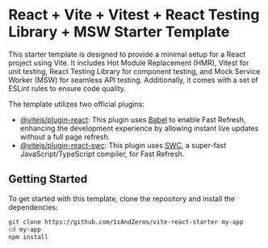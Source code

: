 # React + Vite + Vitest + React Testing Library + MSW Starter Template

This starter template is designed to provide a minimal setup for a React project using Vite. It includes Hot Module Replacement (HMR), Vitest for unit testing, React Testing Library for component testing, and Mock Service Worker (MSW) for seamless API testing. Additionally, it comes with a set of ESLint rules to ensure code quality.

The template utilizes two official plugins:

- [@vitejs/plugin-react](https://github.com/vitejs/vite-plugin-react/blob/main/packages/plugin-react/README.md): This plugin uses [Babel](https://babeljs.io/) to enable Fast Refresh, enhancing the development experience by allowing instant live updates without a full page refresh.
- [@vitejs/plugin-react-swc](https://github.com/vitejs/vite-plugin-react-swc): This plugin uses [SWC](https://swc.rs/), a super-fast JavaScript/TypeScript compiler, for Fast Refresh.

## Getting Started

To get started with this template, clone the repository and install the dependencies:

```bash
git clone https://github.com/1sAndZeros/vite-react-starter my-app
cd my-app
npm install
```
